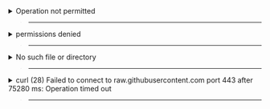 <details>
  <summary>Operation not permitted</summary>

> ___
> Open settings 
>
> Security & Privacy
>
> Privacy
>
> Full disk access
>
> Grant terminal full disk access
>
> Remove full disk access from hydrogen
>

</details>

> ___

<details>
  <summary>permissions denied</summary>

> ___
> Delete Roblox
>
> Delete Hydrogen
> ___
/
> Open settings 
>
> Security & Privacy
>
> Privacy
>
> Full disk access
>
> Grant terminal full disk access 
>

</details>

> ___

<details>
  <summary>No such file or directory</summary>

> ___

> Open finder
>
> Search Roblox 
>
> Add Roblox to /Applications
>

</details>

> ___

<details>
  <summary>curl (28) Failed to connect to raw.githubusercontent.com port 443 after 75280 ms: Operation timed out</summary>

> ____

> Use a VPN

</details>

> ___
